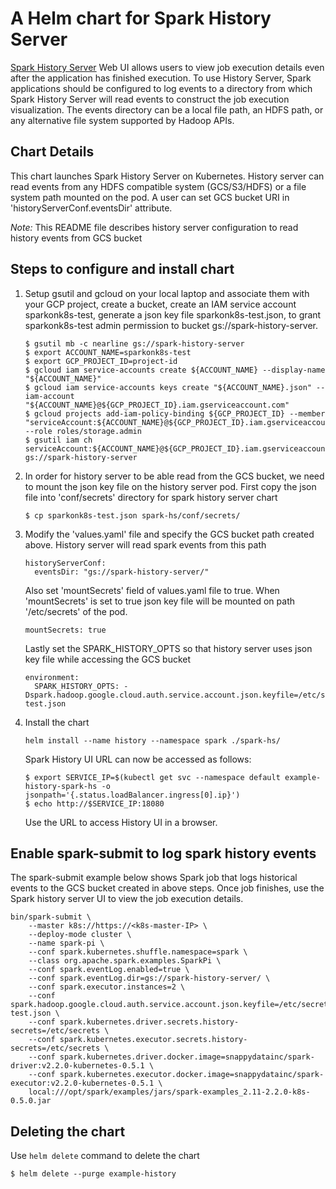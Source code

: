# A Helm chart for Spark History Server
[Spark History Server](https://spark.apache.org/docs/latest/monitoring.html#viewing-after-the-fact) Web UI 
allows users to view job execution details even after the application has finished execution. To use History Server, 
Spark applications should be configured to log events to a directory from which Spark History Server will read events
to construct the job execution visualization. The events directory can be a local file path, an HDFS path, or any alternative 
file system supported by Hadoop APIs. 

## Chart Details
This chart launches Spark History Server on Kubernetes. History server can read events from any 
HDFS compatible system (GCS/S3/HDFS) or a file system path mounted on the pod. A user can set GCS bucket 
URI in 'historyServerConf.eventsDir' attribute. 

*Note:* This README file describes history server configuration to read history events from GCS bucket
 
## Steps to configure and install chart

1. Setup gsutil and gcloud on your local laptop and associate them with your GCP project, create a bucket, 
create an IAM service account sparkonk8s-test, generate a json key file sparkonk8s-test.json, to grant sparkonk8s-test 
admin permission to bucket gs://spark-history-server.

    ```
    $ gsutil mb -c nearline gs://spark-history-server
    $ export ACCOUNT_NAME=sparkonk8s-test
    $ export GCP_PROJECT_ID=project-id
    $ gcloud iam service-accounts create ${ACCOUNT_NAME} --display-name "${ACCOUNT_NAME}"
    $ gcloud iam service-accounts keys create "${ACCOUNT_NAME}.json" --iam-account "${ACCOUNT_NAME}@${GCP_PROJECT_ID}.iam.gserviceaccount.com"
    $ gcloud projects add-iam-policy-binding ${GCP_PROJECT_ID} --member "serviceAccount:${ACCOUNT_NAME}@${GCP_PROJECT_ID}.iam.gserviceaccount.com" --role roles/storage.admin
    $ gsutil iam ch serviceAccount:${ACCOUNT_NAME}@${GCP_PROJECT_ID}.iam.gserviceaccount.com:objectAdmin gs://spark-history-server
    ```
    
2.  In order for history server to be able read from the GCS bucket, we need 
    to mount the json key file on the history server pod. First copy the json file into 'conf/secrets' 
    directory for spark history server chart
    
    ```
    $ cp sparkonk8s-test.json spark-hs/conf/secrets/
    ```
    
3.  Modify the 'values.yaml' file and specify the GCS bucket path created above. History server 
    will read spark events from this path 
    
    ```
    historyServerConf:
      eventsDir: "gs://spark-history-server/"
    ```
        
    Also set 'mountSecrets' field of values.yaml file to true. When 'mountSecrets' 
    is set to true json key file will be mounted on path '/etc/secrets' of the pod.  
    
    ```
    mountSecrets: true
    ```
    
    Lastly set the SPARK_HISTORY_OPTS so that history server uses json key file while 
    accessing the GCS bucket  
    
    ```
    environment:
      SPARK_HISTORY_OPTS: -Dspark.hadoop.google.cloud.auth.service.account.json.keyfile=/etc/secrets/sparkonk8s-test.json
    ```

4.  Install the chart
    ```
    helm install --name history --namespace spark ./spark-hs/
    ```
    
    Spark History UI URL can now be accessed as follows:
    ```
    $ export SERVICE_IP=$(kubectl get svc --namespace default example-history-spark-hs -o jsonpath='{.status.loadBalancer.ingress[0].ip}')
    $ echo http://$SERVICE_IP:18080
    ```
    Use the URL to access History UI in a browser.
        
## Enable spark-submit to log spark history events
The spark-submit example below shows Spark job that logs historical events 
to the GCS bucket created in above steps. Once job finishes, use the 
Spark history server UI to view the job execution details.

  ```
  bin/spark-submit \
      --master k8s://https://<k8s-master-IP> \
      --deploy-mode cluster \
      --name spark-pi \
      --conf spark.kubernetes.shuffle.namespace=spark \
      --class org.apache.spark.examples.SparkPi \
      --conf spark.eventLog.enabled=true \
      --conf spark.eventLog.dir=gs://spark-history-server/ \
      --conf spark.executor.instances=2 \
      --conf spark.hadoop.google.cloud.auth.service.account.json.keyfile=/etc/secrets/sparkonk8s-test.json \
      --conf spark.kubernetes.driver.secrets.history-secrets=/etc/secrets \
      --conf spark.kubernetes.executor.secrets.history-secrets=/etc/secrets \
      --conf spark.kubernetes.driver.docker.image=snappydatainc/spark-driver:v2.2.0-kubernetes-0.5.1 \
      --conf spark.kubernetes.executor.docker.image=snappydatainc/spark-executor:v2.2.0-kubernetes-0.5.1 \
      local:///opt/spark/examples/jars/spark-examples_2.11-2.2.0-k8s-0.5.0.jar  
  ```

     
## Deleting the chart
Use `helm delete` command to delete the chart
   ```
   $ helm delete --purge example-history
   ```
